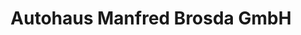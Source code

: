 ---
title: "Autohaus Manfred Brosda GmbH"
url: /angermuende/autohaus-manfred-brosda-gmbh/
shop: Autohaus
---